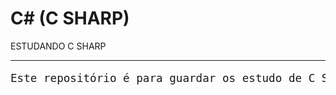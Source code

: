 # C# (C SHARP)
ESTUDANDO C SHARP
<hr>

<pre style="border-raius: 12px; text-align: justify; font-size: 1.1rem; margin-top: ;">
Este repositório é para guardar os estudo de C Sharp que estivermos nos divertindo.</pre>